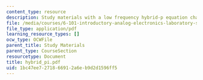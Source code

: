 ```yaml
---
content_type: resource
description: Study materials with a low frequency hybrid-p equation chart.
file: /media/courses/6-101-introductory-analog-electronics-laboratory-spring-2007/1bc47ee7271866912a6eb9d2d1596ff5_hybrid_pi.pdf
file_type: application/pdf
learning_resource_types: []
ocw_type: OCWFile
parent_title: Study Materials
parent_type: CourseSection
resourcetype: Document
title: hybrid_pi.pdf
uid: 1bc47ee7-2718-6691-2a6e-b9d2d1596ff5
---
```


